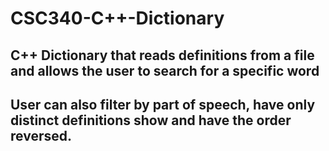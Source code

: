 # CSC340-C\++\-Dictionary
## C++ Dictionary that reads definitions from a file and allows the user to search for a specific word
## User can also filter by part of speech, have only distinct definitions show and have the order reversed.
